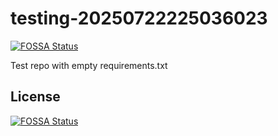 # testing-20250722225036023
[![FOSSA Status](https://app.fossa.com/api/projects/git%2Bgithub.com%2Fkirogum%2Ftesting-20250722225036023.svg?type=shield)](https://app.fossa.com/projects/git%2Bgithub.com%2Fkirogum%2Ftesting-20250722225036023?ref=badge_shield)

Test repo with empty requirements.txt


## License
[![FOSSA Status](https://app.fossa.com/api/projects/git%2Bgithub.com%2Fkirogum%2Ftesting-20250722225036023.svg?type=large)](https://app.fossa.com/projects/git%2Bgithub.com%2Fkirogum%2Ftesting-20250722225036023?ref=badge_large)